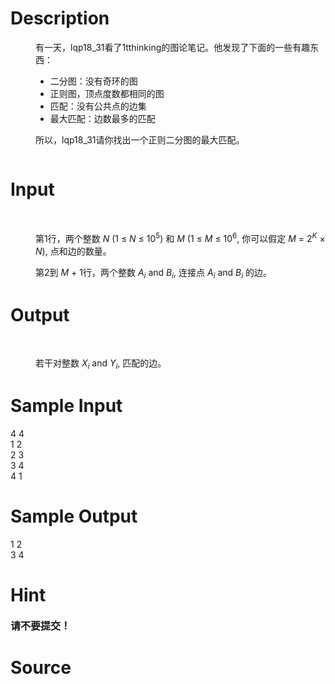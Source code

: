 
# Description

<div class="content"><p></p><dd>
<div>
<p>有一天，lqp18_31看了1tthinking的图论笔记。他发现了下面的一些有趣东西：</p>
<ul>
    <li>二分图：没有奇环的图</li>
    <li>正则图，顶点度数都相同的图</li>
    <li>匹配：没有公共点的边集</li>
    <li>最大匹配：边数最多的匹配</li>
</ul>
<p>所以，lqp18_31请你找出一个正则二分图的最大匹配。</p>
<p><img src="/source/bzoj/2291/img/aHR0cDovL21lZGlhLm9wZW5qdWRnZS5jbi9pbWFnZXMvZzMyMDFfMS5qcGc=.jpg" alt=""/></p>
</div>
</dd>
<p></p></div>

# Input

<div class="content"><p></p><dt>  </dt>
<dd>
<div>
<p>第1行，两个整数 <em>N</em> (1 ≤ <em>N</em> ≤ 10<sup>5</sup>) 和 <em>M</em> (1 ≤ <em>M</em> ≤ 10<sup>6</sup>, 你可以假定 <em>M</em> = 2<sup><em>K</em></sup> × <em>N</em>), 点和边的数量。</p>
<p>第2到 <em>M</em> + 1行，两个整数 <em>A<sub>i</sub></em> and <em>B<sub>i</sub></em>, 连接点 <em>A<sub>i</sub></em> and <em>B<sub>i</sub></em> 的边。</p>
</div>
</dd>
<p></p></div>

# Output

<div class="content"><p></p><dt>  </dt>
<dd>
<p>若干对整数 <em>X<sub>i</sub></em> and <em>Y<sub>i</sub></em>, 匹配的边。</p>
</dd>
<dd></dd>
<p></p></div>

# Sample Input

<div class="content"><span class="sampledata">4 4<br/>
1 2<br/>
2 3<br/>
3 4<br/>
4 1<br/>
</span></div>

# Sample Output

<div class="content"><span class="sampledata">1 2<br/>
3 4<br/>
</span></div>

# Hint

<div class="content"><p></p><p><span style="font-size: medium"><strong>请不要提交！</strong></span></p><p></p></div>

# Source

<div class="content"><p><a href="problemset.php?search="></a></p></div>

